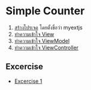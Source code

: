 
# Simple Counter 

1. [สร้างโปรเจค](1-create-project.md) โดยตั้งขื่อว่า myextjs
2. [ทำความเข้าใจ View](2-view-container.md)
3. [ทำความเข้าใจ ViewModel](3-viewmodel-basic.md)
4. [ทำความเข้าใจ ViewController](4-viewcontroller.md)

## Excercise

- [Excercise 1](exercise.md)